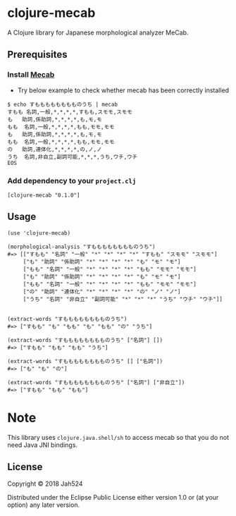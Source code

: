 # clojure-mecab

A Clojure library for Japanese morphological analyzer MeCab.

## Prerequisites

### Install [Mecab](http://taku910.github.io/mecab/)

- Try below example to check whether mecab has been correctly installed

```
$ echo すもももももももものうち | mecab
すもも	名詞,一般,*,*,*,*,すもも,スモモ,スモモ
も	助詞,係助詞,*,*,*,*,も,モ,モ
もも	名詞,一般,*,*,*,*,もも,モモ,モモ
も	助詞,係助詞,*,*,*,*,も,モ,モ
もも	名詞,一般,*,*,*,*,もも,モモ,モモ
の	助詞,連体化,*,*,*,*,の,ノ,ノ
うち	名詞,非自立,副詞可能,*,*,*,うち,ウチ,ウチ
EOS
```

### Add dependency to your `project.clj`

```
[clojure-mecab "0.1.0"]
```

## Usage

```
(use 'clojure-mecab)

(morphological-analysis "すもももももももものうち")
#=> [["すもも" "名詞" "一般" "*" "*" "*" "*" "すもも" "スモモ" "スモモ"]
     ["も" "助詞" "係助詞" "*" "*" "*" "*" "も" "モ" "モ"]
     ["もも" "名詞" "一般" "*" "*" "*" "*" "もも" "モモ" "モモ"]
     ["も" "助詞" "係助詞" "*" "*" "*" "*" "も" "モ" "モ"]
     ["もも" "名詞" "一般" "*" "*" "*" "*" "もも" "モモ" "モモ"]
     ["の" "助詞" "連体化" "*" "*" "*" "*" "の" "ノ" "ノ"]
     ["うち" "名詞" "非自立" "副詞可能" "*" "*" "*" "うち" "ウチ" "ウチ"]]


(extract-words "すもももももももものうち")
#=> ["すもも" "も" "もも" "も" "もも" "の" "うち"]

(extract-words "すもももももももものうち" ["名詞"] [])
#=> ["すもも" "もも" "もも" "うち"]

(extract-words "すもももももももものうち" [] ["名詞"])
#=> ["も" "も" "の"]

(extract-words "すもももももももものうち" ["名詞"] ["非自立"])
#=> ["すもも" "もも" "もも"]
```

# Note

This library uses `clojure.java.shell/sh` to access mecab so that you do not need Java JNI bindings.


## License

Copyright © 2018 Jah524

Distributed under the Eclipse Public License either version 1.0 or (at
your option) any later version.
